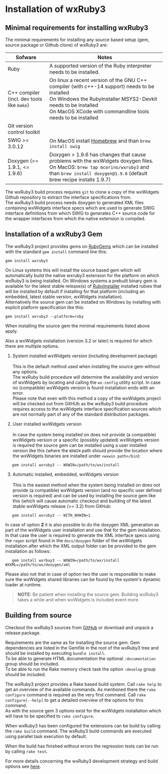 <!--
# @markup markdown
-->

# Installation of wxRuby3

## Minimal requirements for installing wxRuby3

The minimal requirements for installing any source based setup (gem, source package or Github clone) of wxRuby3 are:

| Sofware                                       | Notes                                                                                                                                                                                                                           |
|-----------------------------------------------|---------------------------------------------------------------------------------------------------------------------------------------------------------------------------------------------------------------------------------|
| Ruby                                          | A supported version of the Ruby interpreter needs to be installed.                                                                                                                                                              |
| C++ compiler<br>(incl. dev tools like `make`) | On linux a recent version of the GNU C++ compiler (with c++-14 support) needs to be installed<br>On Windows the RubyInstaller MSYS2-Devkit needs to be installed<br>On MacOS XCode with commandline tools needs to be installed |
| Git version control toolkit                   |                                                                                                                                                                                                                                 |
| SWIG >= 3.0.12                                | On MacOS install [Homebrew](https://brew.sh/) and than `brew install swig`                                                                                                                                                      |
| Doxygen (>= 1.9.1, <= 1.9.6)                  | Doxygen > 1.9.6 has changes that cause problems with the wxWidgets doxygen files.<br>On MacOS: `brew tap mcorino/wxruby3` and than `brew install doxygen@1.9.6` (default brew recipe installs 1.9.7)                            |

The wxRuby3 build process requires `git` to clone a copy of the wxWidgets Github repository to extract the interface 
specifications from.<br>
The wxRuby3 build process needs doxygen to generated XML files containing wxWidgets interface specs which are used to 
generate SWIG interface definitions from which SWIG to generates C++ source code for the wrapper interfaces from
which the native extension is compiled.

## Installation of a wxRuby3 Gem

The wxRuby3 project provides gems on [RubyGems](https://rubygems.org) which can be installed with the
standard `gem install` command line this:

```shell
gem install wxruby3
 ```

On Linux systems this will install the source based gem which will automatically build the native wxruby3 extension
for the platform on which wxRuby3 is being installed.
On Windows systems a prebuilt binary gem is available for the latest stable release(s) of [RubyInstaller](https://rubyinstaller.org) 
installed rubies that will be installed by default if installing for that platform (including an embedded, latest 
stable version, wxWidgets installation).<br>
Alternatively the source gem can be installed on Windows by installing with explicit platform specification like this:

```shell
gem install wxruby3 --platform=ruby
```

When installing the source gem the minimal requirements listed above apply.

Also a wxWidgets installation (version 3.2 or later) is required for which there are multiple options.

1. System installed wxWidgets version (including development package)<br>
   <br>
   This is the default method used when installing the source gem without any options.<br>
   The wxRuby build procedure will determine the availability and version of wxWidgets by locating and calling
   the `wx-config` utility script. In case no (compatible) wxWidgets version is found installation ends with an error.<br>
   Please note that even with this method a copy of the wxWidgets project will be checked out from GitHUb as the wxRuby3
   build procedure requires access to the wxWidgets interface specification sources which are not normally part of any of 
   the standard distribution packages.
   

2. User installed wxWidgets version<br>
   <br>
   In case the system being installed on does not provide (a compatible) wxWidgets version or a specific (possibly updated)
   wxWidgets version is required the source gem can be installed using a user installed version like this (where the 
   `WXWIN` path should provide the location where the wxWidgets binaries are installed under `<wxwin path>/bin`):<br>

```shell
   gem install wxruby3 -- WXWIN=/path/to/wx/install 
```
   
3. Automatic installed, embedded, wxWidgets version<br>
   <br>
   This is the easiest method when the system being installed on does not provide (a compatible) wxWidgets version (and 
   no specific user defined version is required) and can be used by installing the source gem like this (which will
   cause automatic checkout and building of the latest stable wxWidgets release (>= 3.2) from GitHub:

```shell
   gem install wxruby3 -- WITH_WXWIN=1
```

In case of option **2** it is also possible to do the doxygen XML generation as part of the wxWidgets user installation
and use that for the gem installation. In that case the user is required to generate the XML interface specs using the
`regen` script found in the `docs/doxygen` folder of the wxWidgets installation after which the XML output folder can be 
provided to the gem installation as follows:

```shell
   gem install wxrbuy3 -- WXWIN=/path/to/wx/install WXXML=/path/to/wx/doxygen/xml
```

Please also not that in case of option two the user is responsible to make sure the wxWidgets shared libraries can be
found by the system's dynamic loader at runtime.

> **NOTE:** Be patient when installing the source gem. Building wxRuby3 takes a while and when wxWidgets is included event more. 

## Building from source

Checkout the wxRuby3 sources from [GitHub](https://github.com/mcorino/wxRuby3) or download and unpack a release package.

Requirements are the same as for installing the source gem. Gem dependencies are listed in the Gemfile in the root
of the wxRuby3 tree and should be installed by executing `bundle install`.<br>
To be able to generate HTML documentation the optional `:documentation` group should be included.<br>
To be able to run the Rake memory check task the option `:develop` group should be included.

The wxRuby3 project provides a Rake based build system. Call `rake help` to get an overview of the available commands.
As mentioned there the `rake configure` command is required as the very first command. Call `rake configure[--help]` to
get a detailed overview of the options for this command.<br>
As with the source gem 3 options exist for the wxWidgets installation which will have to be specified to `rake configure`.  

When wxRuby3 has been configured the extensions can be build by calling the `rake build` command. The wxRuby3 build 
commands are executed using parallel task execution by default.

When the build has finished without errors the regression tests can be run by calling `rake test`.

For more details concerning the wxRuby3 development strategy and build options see [here](TODO). 
